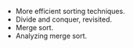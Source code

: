 * More efficient sorting techniques.
* Divide and conquer, revisited.
* Merge sort.
* Analyzing merge sort.
